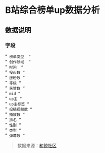 # B站综合榜单up数据分析


## 数据说明
### 字段	

“`
榜单类型 
“`  
“`
创作领域 
“`  
“`
时间 
“`  
“`
投币数
“`  
“`
涨粉数
“`  
“`
等级
“`  
“`
获赞数
“`  
“`
mid
“`  
“`
up主
“`  
“`
up主标签
“`  
“`
投稿视频数
“`  
“`
播放数
“`  
“`
排名
“`  
“`
性别
“`  
“`
类型
“`  
“`
弹幕数
“`  


>数据来源：[和鲸社区](https://www.heywhale.com/mw/dataset/6276783653f7db0017335a21/content)
